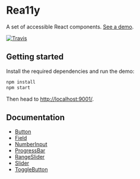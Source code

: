 Rea11y
======

A set of accessible React components.
[See a demo](http://felixgirault.github.io/rea11y/).

[![Travis](https://img.shields.io/travis/felixgirault/rea11y.svg?style=flat-square)](https://travis-ci.org/felixgirault/rea11y)

Getting started
---------------

Install the required dependencies and run the demo:

```sh
npm install
npm start
```

Then head to [http://localhost:9001/](http://localhost:9001/).

Documentation
-------------

* [Button](./docs/Button.md)
* [Field](./docs/Field.md)
* [NumberInput](./docs/NumberInput.md)
* [ProgressBar](./docs/ProgressBar.md)
* [RangeSlider](./docs/RangeSlider.md)
* [Slider](./docs/Slider.md)
* [ToggleButton](./docs/ToggleButton.md)
